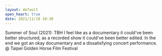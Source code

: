 ```yaml
---
layout: default
open_heart: true
date: 2021/11/18 10:38
---
```


Summer of Soul (2021): TBH I feel like as a documentary it could've been better structured; as a recorded show it could've been better edited. In the end we got an okay documentary and a dissatisfying concert performance. @ Taipei Golden Horse Film Festival
